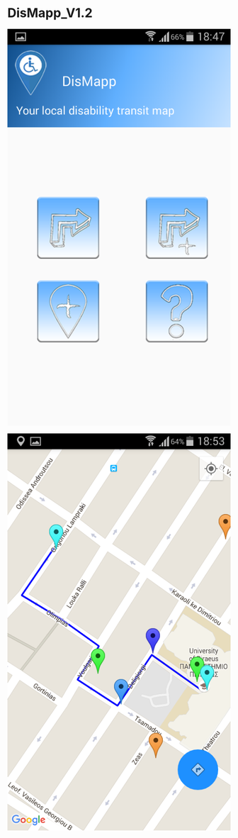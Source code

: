 # DisMapp_V1.2


![alt tag](https://github.com/spairo92/DisMapp_V1.2/blob/master/screenshots/pic_2.png)

![alt tag](https://github.com/spairo92/DisMapp_V1.2/blob/master/screenshots/pic_4.png)
